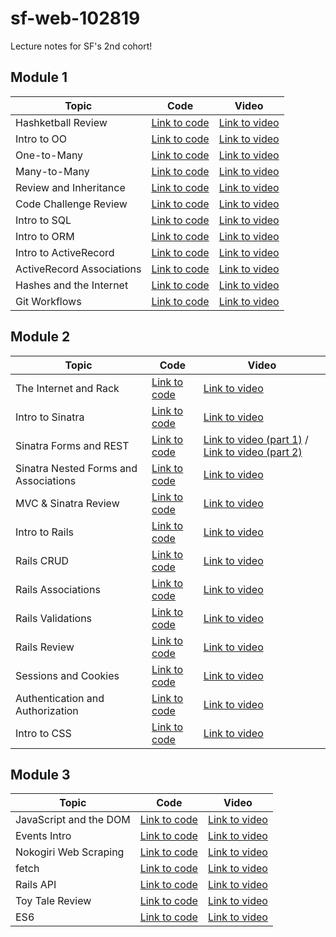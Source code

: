 # sf-web-102819

Lecture notes for SF's 2nd cohort!

## Module 1

| Topic            | Code                | Video                |
| -----            | ----                | -----                |
| Hashketball Review      | [Link to code](https://github.com/learn-co-students/sf-web-102819/tree/master/01-hashketball-review) | [Link to video](https://youtu.be/6CAr3pyDEX4) |
| Intro to OO | [Link to code](https://github.com/learn-co-students/sf-web-102819/tree/master/02-intro-oo) | [Link to video](https://youtu.be/vtDczcZZzek) |
| One-to-Many | [Link to code](https://github.com/learn-co-students/sf-web-102819/tree/master/03-one-to-many) | [Link to video](https://youtu.be/cK7SCT-4vFc) |
| Many-to-Many | [Link to code](https://github.com/learn-co-students/sf-web-102819/tree/master/04-many-to-many) | [Link to video](https://youtu.be/dVirpskEYq4) |
| Review and Inheritance | [Link to code](https://github.com/learn-co-students/sf-web-102819/tree/master/05-intro-inheritance-oo-my-pets) | [Link to video](https://youtu.be/ACzv9-XNlQ0) |
| Code Challenge Review | [Link to code](https://github.com/learn-co-students/sf-web-102819/tree/master/06-cc-review) | [Link to video](https://youtu.be/s52oCsqsOIk) |
| Intro to SQL | [Link to code](https://github.com/learn-co-students/sf-web-102819/tree/master/07-intro-sql) | [Link to video](https://youtu.be/Yfb_Ut-uD_A) |
| Intro to ORM | [Link to code](https://github.com/learn-co-students/sf-web-102819/tree/master/08-intro-orms) | [Link to video](https://youtu.be/5361y5YoEig) |
| Intro to ActiveRecord | [Link to code](https://github.com/learn-co-students/sf-web-102819/tree/master/09-active-record-intro) | [Link to video](https://youtu.be/Hx7-VrXoS24) |
| ActiveRecord Associations | [Link to code](https://github.com/learn-co-students/sf-web-102819/tree/master/10-active-record-associations) | [Link to video](https://youtu.be/bM3o4itkWzQ) |
| Hashes and the Internet | [Link to code](https://github.com/learn-co-students/sf-web-102819/tree/master/11-hashes-and-the-internet) | [Link to video](https://youtu.be/5GoiwZ0UgCk) |
| Git Workflows | [Link to code](https://github.com/learn-co-students/sf-web-102819/tree/master/12-git-workflows) | [Link to video](https://youtu.be/bPdwGhm56LI) |

## Module 2

| Topic            | Code                | Video                |
| -----            | ----                | -----                |
| The Internet and Rack | [Link to code](https://github.com/learn-co-students/sf-web-102819/tree/master/13-rack) | [Link to video](https://youtu.be/YxBJYTV9B8w) |
| Intro to Sinatra | [Link to code](https://github.com/learn-co-students/sf-web-102819/tree/master/14-intro-sinatra-mvc) | [Link to video](https://youtu.be/5Y9r3oPjBH0) |
| Sinatra Forms and REST | [Link to code](https://github.com/learn-co-students/sf-web-102819/tree/master/15-sinatra-forms-and-rest) | [Link to video (part 1)](https://youtu.be/pKghoUtpgHU) / [Link to video (part 2)](https://youtu.be/pu2F3w-qVjw) |
| Sinatra Nested Forms and Associations | [Link to code](https://github.com/learn-co-students/sf-web-102819/tree/master/16-sinatra-forms-and-associated-objects) | [Link to video](https://youtu.be/Czq27b7XviU) |
| MVC & Sinatra Review | [Link to code](https://github.com/learn-co-students/sf-web-102819/tree/master/17-sinatra-html-and-css) | [Link to video](https://youtu.be/ub-ZzcPlrKs) |
| Intro to Rails | [Link to code](https://github.com/learn-co-students/sf-web-102819/tree/master/18-intro-rails) | [Link to video](https://youtu.be/pBTGQ5b5d1k) |
| Rails CRUD | [Link to code](https://github.com/learn-co-students/sf-web-102819/tree/master/19-rails-forms-rest) | [Link to video](https://youtu.be/U1XWIIeJDdc) |
| Rails Associations | [Link to code](https://github.com/learn-co-students/sf-web-102819/tree/master/20-rails-associations) | [Link to video](https://youtu.be/EpfQpDjrqr4) |
| Rails Validations | [Link to code](https://github.com/learn-co-students/sf-web-102819/tree/master/21-rails-validations) | [Link to video](https://youtu.be/gM1X2KUpgwk) |
| Rails Review | [Link to code](https://github.com/learn-co-students/sf-web-102819/tree/master/22-rails-review) | [Link to video](https://youtu.be/Ro9xEpI6CR4) |
| Sessions and Cookies | [Link to code](https://github.com/learn-co-students/sf-web-102819/tree/master/23-sessions-cookies) | [Link to video](https://youtu.be/56bn7-XYWz8) |
| Authentication and Authorization | [Link to code](https://github.com/learn-co-students/sf-web-102819/tree/master/24-rails-auth) | [Link to video](https://youtu.be/TIre00xplgo) |
| Intro to CSS | [Link to code](https://github.com/learn-co-students/sf-web-102819/tree/master/25-intro-css) | [Link to video](https://youtu.be/-AEnC--hhoE) |

## Module 3

| Topic            | Code                | Video                |
| -----            | ----                | -----                |
| JavaScript and the DOM | [Link to code](https://github.com/learn-co-students/sf-web-102819/tree/master/26-dom-manipulation) | [Link to video](https://youtu.be/9kPt0PgRC-g) |
| Events Intro | [Link to code](https://github.com/learn-co-students/sf-web-102819/tree/master/27-events-intro) | [Link to video](https://youtu.be/lc-xgt7BXns) |
| Nokogiri Web Scraping | [Link to code](https://repl.it/@LeviMiller1/webscrapingwithrubysimplifiedfinalcode) | [Link to video](https://youtu.be/-0F3DzQPOHg) |
| fetch | [Link to code](https://github.com/learn-co-students/sf-web-102819/tree/master/28-full-crud-ajax) | [Link to video](https://youtu.be/3Iva3zO2VLw) |
| Rails API | [Link to code](https://github.com/learn-co-students/sf-web-102819/tree/master/29-rails-api-intro) | [Link to video](https://youtu.be/f33v-N-UCIw) |
| Toy Tale Review | [Link to code]() | [Link to video]() |
| ES6 | [Link to code](https://github.com/learn-co-students/sf-web-102819/tree/master/31-es6-language-features) | [Link to video](https://youtu.be/QuBLx_bVo_I) |
